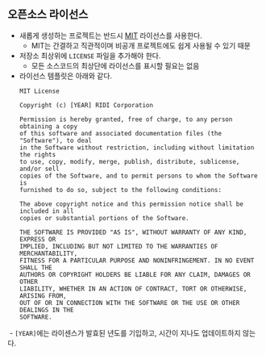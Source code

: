 ## 오픈소스 라이선스

- 새롭게 생성하는 프로젝트는 반드시 [MIT](https://opensource.org/licenses/MIT) 라이선스를 사용한다.
    - MIT는 간결하고 직관적이며 비공개 프로젝트에도 쉽게 사용될 수 있기 때문
- 저장소 최상위에 `LICENSE` 파일을 추가해야 한다.
    - 모든 소스코드의 최상단에 라이선스를 표시할 필요는 없음
- 라이선스 템플릿은 아래와 같다.
  ```
  MIT License

  Copyright (c) [YEAR] RIDI Corporation

  Permission is hereby granted, free of charge, to any person obtaining a copy
  of this software and associated documentation files (the "Software"), to deal
  in the Software without restriction, including without limitation the rights
  to use, copy, modify, merge, publish, distribute, sublicense, and/or sell
  copies of the Software, and to permit persons to whom the Software is
  furnished to do so, subject to the following conditions:

  The above copyright notice and this permission notice shall be included in all
  copies or substantial portions of the Software.

  THE SOFTWARE IS PROVIDED "AS IS", WITHOUT WARRANTY OF ANY KIND, EXPRESS OR
  IMPLIED, INCLUDING BUT NOT LIMITED TO THE WARRANTIES OF MERCHANTABILITY,
  FITNESS FOR A PARTICULAR PURPOSE AND NONINFRINGEMENT. IN NO EVENT SHALL THE
  AUTHORS OR COPYRIGHT HOLDERS BE LIABLE FOR ANY CLAIM, DAMAGES OR OTHER
  LIABILITY, WHETHER IN AN ACTION OF CONTRACT, TORT OR OTHERWISE, ARISING FROM,
  OUT OF OR IN CONNECTION WITH THE SOFTWARE OR THE USE OR OTHER DEALINGS IN THE
  SOFTWARE.
  ```

  - `[YEAR]`에는 라이센스가 발효된 년도를 기입하고, 시간이 지나도 업데이트하지 않는다.

